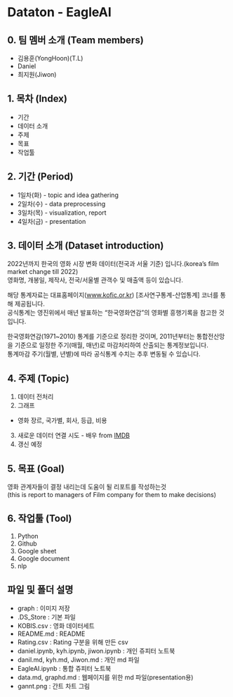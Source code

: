 # Dataton - EagleAI  
  
## 0. 팀 멤버 소개 (Team members)  
* 김용훈(YongHoon)(T.L)
* Daniel
* 최지원(Jiwon)
  
## 1. 목차 (Index)  
  - 기간
  - 데이터 소개
  - 주제
  - 목표
  - 작업툴
  
## 2. 기간 (Period)  
* 1일차(화) - topic and idea gathering
* 2일차(수) - data preprocessing
* 3일차(목) - visualization, report
* 4일차(금) - presentation 

## 3. 데이터 소개 (Dataset introduction)  
2022년까지 한국의 영화 시장 변화 데이터(전국과 서울 기준) 입니다.(korea’s  film market change till 2022)  
영화명, 개봉일, 제작사, 전국/서울별 관객수 및 매출액 등이 있습니다.
  
해당 통계자료는 대표홈페이지(www.kofic.or.kr) [조사연구통계-산업통계] 코너를 통해 제공됩니다.  
공식통계는 영진위에서 매년 발표하는 “한국영화연감”의 영화별 흥행기록을 참고한 것입니다.  
  
한국영화연감(1971~2010) 통계를 기준으로 정리한 것이며, 2011년부터는 통합전산망을 기준으로 일정한 주기(매월, 매년)로 마감처리하여 산출되는 통계정보입니다.  
통계마감 주기(월별, 년별)에 따라 공식통계 수치는 추후 변동될 수 있습니다.  
  
## 4. 주제 (Topic)  
1. 데이터 전처리
2. 그래프
  - 영화 장르, 국가별, 회사, 등급, 비용
3. 새로운 데이터 연결 시도 - 배우 from [IMDB](https://www.imdb.com)  
4. 갱신 예정 
  
## 5. 목표 (Goal)
영화 관계자들이 결정 내리는데 도움이 될 리포트를 작성하는것  
(this is report to managers of Film company for them to make decisions)  
  
## 6. 작업툴 (Tool)
1. Python
2. Github
3. Google sheet
4. Google document
5. nlp

## 파일 및 폴더 설명
* graph : 이미지 저장
* .DS_Store : 기본 파일
* KOBIS.csv : 영화 데이터세트
* README.md : README
* Rating.csv : Rating 구분을 위해 만든 csv
* daniel.ipynb, kyh.ipynb, jiwon.ipynb : 개인 쥬피터 노트북
* danil.md, kyh.md, Jiwon.md : 개인 md 파일
* EagleAI.ipynb : 통합 쥬피터 노트북
* data.md, graphd.md : 웹페이지를 위한 md 파일(presentation용)
* gannt.png : 간트 차트 그림
